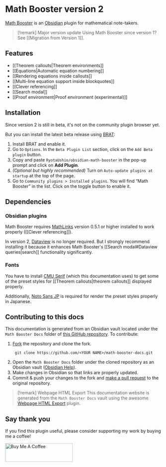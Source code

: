 # Math Booster version 2

[Math Booster](https://github.com/RyotaUshio/obsidian-math-booster) is an [Obsidian](https://obsidian.md) plugin for mathematical note-takers.

> [!remark] Major version update
> Using Math Booster since version 1? See [[Migration from Version 1]].

## Features

- [[Theorem callouts|Theorem environments]]
- [[Equations|Automatic equation numbering]]
- [[Rendering equations inside callouts]]
- [[Multi-line equation support inside blockquotes]]
- [[Clever referencing]]
- [[Search modal]]
- [[Proof environment|Proof environment (experimental)]]

## Installation

Since version 2 is still in beta, it's not on the community plugin browser yet.

But you can install the latest beta release using [BRAT](obsidian://show-plugin?id=obsidian42-brat):

1.  Install BRAT and enable it.
2.  Go to `Options`. In the `Beta Plugin List` section, click on the `Add Beta plugin` button.
3.  Copy and paste `RyotaUshio/obsidian-math-booster` in the pop-up prompt and click on **Add Plugin**.
4.  _(Optional but highly recommended)_ Turn on `Auto-update plugins at startup` at the top of the page.
5.  Go to `Community plugins > Installed plugins`. You will find “Math Booster” in the list. Click on the toggle button to enable it.

## Dependencies

### Obsidian plugins

Math Booster requires [MathLinks](https://github.com/zhaoshenzhai/obsidian-mathlinks) version 0.5.1 or higher installed to work properly ([[Clever referencing]]).

In version 2, [Dataview](https://github.com/blacksmithgu/obsidian-dataview) is no longer required. But I strongly recommend installing it because it enhances Math Booster's [[Search modal#Dataview queries|search]] functionality significantly.

### Fonts

You have to install [CMU Serif](https://www.cufonfonts.com/font/cmu-serif) (which this documentation uses) to get some of the preset styles for [[Theorem callouts|theorem callouts]] displayed properly.

Additionally, [Noto Sans JP](https://fonts.google.com/noto/specimen/Noto+Sans+JP) is required for render the preset styles properly in Japanese.

## Contributing to this docs

This documentation is generated from an Obsidian vault located under the `Math Booster Docs` folder of [this GitHub repository](https://github.com/RyotaUshio/math-booster-docs). To contribute:

1. [Fork](https://docs.github.com/ja/get-started/quickstart/fork-a-repo) the repository and clone the fork.
   ```
    git clone https://github.com/<YOUR NAME>/math-booster-docs.git
    ```
2. Open the `Math Booster Docs` folder under the cloned repository as an Obsidian vault ([Obsidian Help](https://help.obsidian.md/Getting+started/Create+a+vault#Open+existing+folder)).
3. Make changes in Obsidian so that links are properly updated.
4. Commit & push your changes to the fork and [make a pull request](https://docs.github.com/ja/pull-requests/collaborating-with-pull-requests/proposing-changes-to-your-work-with-pull-requests/creating-a-pull-request) to the original repository.

> [!remark] Webpage HTML Export
> This documentation website is generated from the `Math Booster Docs` vault using the awesome [Webpage HTML Export](https://github.com/KosmosisDire/obsidian-webpage-export) plugin.

## Say thank you

If you find this plugin useful, please consider supporting my work by buying me a coffee!

<a href="https://www.buymeacoffee.com/ryotaushio" target="_blank"><img src="https://cdn.buymeacoffee.com/buttons/v2/default-yellow.png" alt="Buy Me A Coffee" style="height: 60px !important;width: 217px !important;" ></a>